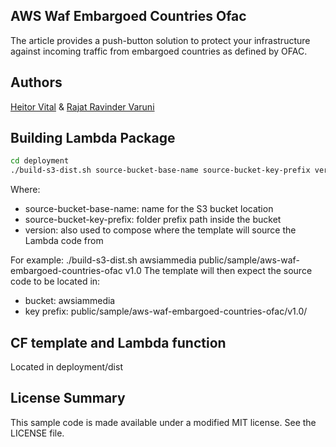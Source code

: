 ## AWS Waf Embargoed Countries Ofac

The article provides a push-button solution to protect your infrastructure against incoming traffic from embargoed countries as defined by OFAC.

## Authors
[Heitor Vital](https://github.com/hvital) & [Rajat Ravinder Varuni](https://github.com/varunirv)
 
## Building Lambda Package
```bash
cd deployment
./build-s3-dist.sh source-bucket-base-name source-bucket-key-prefix version
```

Where:
 - source-bucket-base-name: name for the S3 bucket location
 - source-bucket-key-prefix: folder prefix path inside the bucket
 - version: also used to compose where the template will source the Lambda code from

For example: ./build-s3-dist.sh awsiammedia public/sample/aws-waf-embargoed-countries-ofac v1.0
The template will then expect the source code to be located in:
 - bucket: awsiammedia
 - key prefix: public/sample/aws-waf-embargoed-countries-ofac/v1.0/

## CF template and Lambda function
Located in deployment/dist


## License Summary

This sample code is made available under a modified MIT license. See the LICENSE file.
